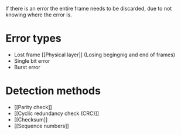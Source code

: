 If there is an error the entire frame needs to be discarded, due to not knowing where the error is.
# Error types
- Lost frame [[Physical layer]] (Losing begingnig and end of frames)
- Single bit error
- Burst error
# Detection methods
- [[Parity check]]
- [[Cyclic redundancy check (CRC)]]
- [[Checksum]]
- [[Sequence numbers]]